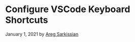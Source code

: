 # Configure VSCode Keyboard Shortcuts

January 1, 2021 by [Areg Sarkissian](https://aregsar.com/about)
